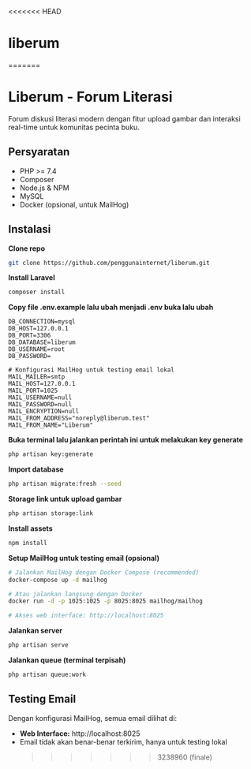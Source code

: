 <<<<<<< HEAD

# liberum

=======

# Liberum - Forum Literasi

Forum diskusi literasi modern dengan fitur upload gambar dan interaksi real-time untuk komunitas pecinta buku.

## Persyaratan

-   PHP >= 7.4
-   Composer
-   Node.js & NPM
-   MySQL
-   Docker (opsional, untuk MailHog)

## Instalasi

**Clone repo**

```bash
git clone https://github.com/penggunainternet/liberum.git
```

**Install Laravel**

```bash
composer install
```

**Copy file .env.example lalu ubah menjadi .env buka lalu ubah**

```env
DB_CONNECTION=mysql
DB_HOST=127.0.0.1
DB_PORT=3306
DB_DATABASE=liberum
DB_USERNAME=root
DB_PASSWORD=

# Konfigurasi MailHog untuk testing email lokal
MAIL_MAILER=smtp
MAIL_HOST=127.0.0.1
MAIL_PORT=1025
MAIL_USERNAME=null
MAIL_PASSWORD=null
MAIL_ENCRYPTION=null
MAIL_FROM_ADDRESS="noreply@liberum.test"
MAIL_FROM_NAME="Liberum"
```

**Buka terminal lalu jalankan perintah ini untuk melakukan key generate**

```bash
php artisan key:generate
```

**Import database**

```bash
php artisan migrate:fresh --seed
```

**Storage link untuk upload gambar**

```bash
php artisan storage:link
```

**Install assets**

```bash
npm install

```

**Setup MailHog untuk testing email (opsional)**

```bash
# Jalankan MailHog dengan Docker Compose (recommended)
docker-compose up -d mailhog

# Atau jalankan langsung dengan Docker
docker run -d -p 1025:1025 -p 8025:8025 mailhog/mailhog

# Akses web interface: http://localhost:8025
```

**Jalankan server**

```bash
php artisan serve
```

**Jalankan queue (terminal terpisah)**

```bash
php artisan queue:work
```

## Testing Email

Dengan konfigurasi MailHog, semua email dilihat di:

-   **Web Interface:** http://localhost:8025
-   Email tidak akan benar-benar terkirim, hanya untuk testing lokal
    > > > > > > > 3238960 (finale)
